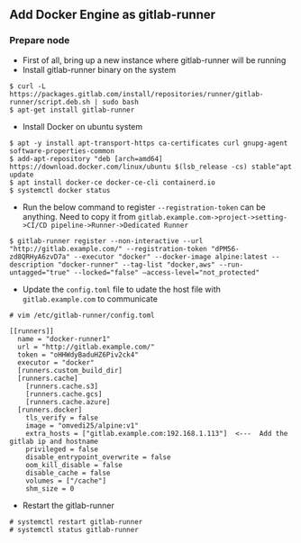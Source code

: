 ## Add Docker Engine as gitlab-runner

### Prepare node 
- First of all, bring up a new instance where gitlab-runner will be running
- Install gitlab-runner binary on the system
```
$ curl -L https://packages.gitlab.com/install/repositories/runner/gitlab-runner/script.deb.sh | sudo bash
$ apt-get install gitlab-runner
```

- Install Docker on ubuntu system
```
$ apt -y install apt-transport-https ca-certificates curl gnupg-agent software-properties-common
$ add-apt-repository "deb [arch=amd64] https://download.docker.com/linux/ubuntu $(lsb_release -cs) stable"apt update
$ apt install docker-ce docker-ce-cli containerd.io
$ systemctl docker status
```
- Run the below command to register
`--registration-token` can be anything. Need to copy it from `gitlab.example.com->project->setting->CI/CD pipeline->Runner->Dedicated Runner` 
```
$ gitlab-runner register --non-interactive --url "http://gitlab.example.com/" --registration-token "dPM56-zd8QRHyA6zvD7a" --executor "docker" --docker-image alpine:latest --description "docker-runner" --tag-list "docker,aws" --run-untagged="true" --locked="false" –access-level="not_protected"
```

- Update the `config.toml` file to udate the host file with `gitlab.example.com` to communicate
```
# vim /etc/gitlab-runner/config.toml

[[runners]]
  name = "docker-runner1"
  url = "http://gitlab.example.com/"
  token = "oHHWdyBaduHZ6Piv2ck4"
  executor = "docker"
  [runners.custom_build_dir]
  [runners.cache]
    [runners.cache.s3]
    [runners.cache.gcs]
    [runners.cache.azure]
  [runners.docker]
    tls_verify = false
    image = "omvedi25/alpine:v1"
    extra_hosts = ["gitlab.example.com:192.168.1.113"]  <---  Add the gitlab ip and hostname
    privileged = false
    disable_entrypoint_overwrite = false
    oom_kill_disable = false
    disable_cache = false
    volumes = ["/cache"]
    shm_size = 0
```

- Restart the gitlab-runner
```
# systemctl restart gitlab-runner
# systemctl status gitlab-runner
```

